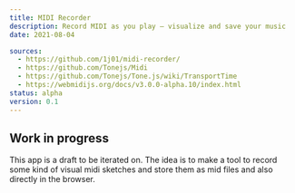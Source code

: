 ```yaml
---
title: MIDI Recorder
description: Record MIDI as you play – visualize and save your music
date: 2021-08-04

sources:
  - https://github.com/1j01/midi-recorder/
  - https://github.com/Tonejs/Midi
  - https://github.com/Tonejs/Tone.js/wiki/TransportTime
  - https://webmidijs.org/docs/v3.0.0-alpha.10/index.html
status: alpha
version: 0.1
---
```


<client-only>
  <midi-recorder />
</client-only>

## Work in progress

This app is a draft to be iterated on. The idea is to make a tool to record some kind of visual midi sketches and store them as mid files and also directly in the browser.
